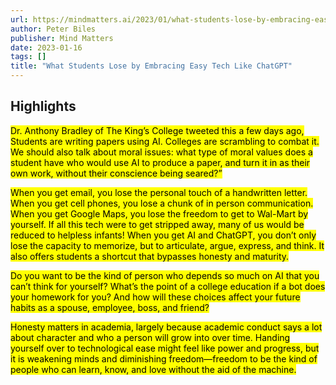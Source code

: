 ```yaml
---
url: https://mindmatters.ai/2023/01/what-students-lose-by-embracing-easy-tech-like-chatgpt/
author: Peter Biles
publisher: Mind Matters
date: 2023-01-16
tags: []
title: "What Students Lose by Embracing Easy Tech Like ChatGPT"
---
```


## Highlights
<mark>Dr. Anthony Bradley of The King’s College tweeted this a few days ago, Students are writing papers using AI. Colleges are scrambling to combat it. We should also talk about moral issues: what type of moral values does a student have who would use AI to produce a paper, and turn it in as their own work, without their conscience being seared?”</mark>

<mark>When you get email, you lose the personal touch of a handwritten letter. When you get cell phones, you lose a chunk of in person communication. When you get Google Maps, you lose the freedom to get to Wal-Mart by yourself. If all this tech were to get stripped away, many of us would be reduced to helpless infants! When you get AI and ChatGPT, you don’t only lose the capacity to memorize, but to articulate, argue, express, and think. It also offers students a shortcut that bypasses honesty and maturity.</mark>

<mark>Do you want to be the kind of person who depends so much on AI that you can’t think for yourself? What’s the point of a college education if a bot does your homework for you? And how will these choices affect your future habits as a spouse, employee, boss, and friend?</mark>

<mark>Honesty matters in academia, largely because academic conduct says a lot about character and who a person will grow into over time. Handing yourself over to technological ease might feel like power and progress, but it is weakening minds and diminishing freedom—freedom to be the kind of people who can learn, know, and love without the aid of the machine.</mark>


